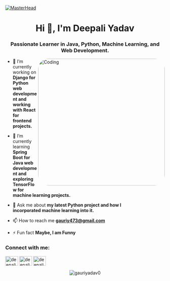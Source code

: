 [![MasterHead](https://i.ibb.co/Nrndm6B/img.gif)](https://github.com/gauriyadav0)

<h1 align="center">Hi 👋, I'm Deepali Yadav</h1>
<h3 align="center">Passionate Learner in Java, Python, Machine Learning, and Web Development.</h3>

<img align="right" alt="Coding" width="400" src="https://i.ibb.co/Hxp4sJf/main1.gif" style="border-radius: 8%;">

- 🔭 I’m currently working on **Django for Python web <br>development and working with React for frontend <br>projects.**

- 🌱 I’m currently learning **Spring Boot for Java web <br>development and exploring TensorFlow for<br> machine learning projects.**

- 💬 Ask me about **my latest Python project and how I <br>incorporated machine learning into it.**

- 📫 How to reach me **gauriy473@gmail.com**

- ⚡ Fun fact **Maybe, I am Funny**

<h3 align="left">Connect with me:</h3>
<p align="left">
<a href="https://linkedin.com/in/deepali-yadav-dev" target="blank"><img align="center" src="https://raw.githubusercontent.com/rahuldkjain/github-profile-readme-generator/master/src/images/icons/Social/linked-in-alt.svg" alt="deepali-yadav-dev" height="30" width="40" /></a>
<a href="https://instagram.com/deepali_7x" target="blank"><img align="center" src="https://raw.githubusercontent.com/rahuldkjain/github-profile-readme-generator/master/src/images/icons/Social/instagram.svg" alt="deepali_7x" height="30" width="40" /></a>
<a href="https://www.leetcode.com/deepaliyadav0" target="blank"><img align="center" src="https://raw.githubusercontent.com/rahuldkjain/github-profile-readme-generator/master/src/images/icons/Social/leet-code.svg" alt="deepaliyadav0" height="30" width="40" /></a>
</p>

<p align="center"><img align="center" src="https://github-readme-streak-stats.herokuapp.com/?user=gauriyadav0&&theme=tokyonight" alt="gauriyadav0" /></p>
